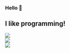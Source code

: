 ### Hello 👋
## I like programming!

<a href="https://skillicons.dev">
    <img src="https://skillicons.dev/icons?i=py,js,css,html,react,node,tailwind" />
</a>
<br>
<a href="https://github.com/anuraghazra/github-readme-stats">
  <img src="https://github-readme-stats.vercel.app/api/top-langs/?username=erihedDev&layout=compact&hide=c,cmake,php,vim+script,objective-c,roff,makefile,lua,c%2B%2B,batchfile&theme=synthwave&langs_count=10&hide_border=true" />
</a>
<br>
<a href="https://github.com/anuraghazra/github-readme-stats">
  <img src="https://github-readme-stats.vercel.app/api?username=erihedDev&show_icons=true&theme=synthwave&count_private=true&hide_border=true" />
</a>
